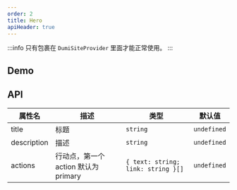 ```yaml
---
order: 2
title: Hero
apiHeader: true
---
```


:::info
只有包裹在 `DumiSiteProvider` 里面才能正常使用。
:::

## Demo

<code src="./demos/Hero"></code>

## API

| 属性名      | 描述                                 | 类型                               | 默认值      |
| ----------- | ------------------------------------ | ---------------------------------- | ----------- |
| title       | 标题                                 | `string`                           | `undefined` |
| description | 描述                                 | `string`                           | `undefined` |
| actions     | 行动点，第一个 action 默认为 primary | `{ text: string; link: string }[]` | `undefined` |
